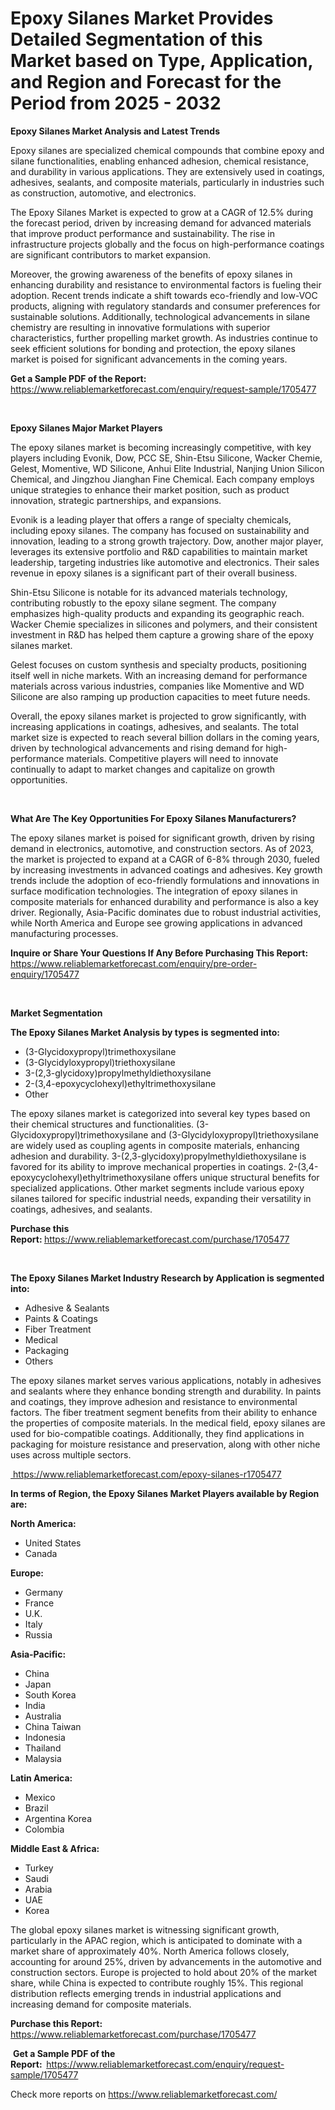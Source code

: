 <p><h1>Epoxy Silanes Market Provides Detailed Segmentation of this Market based on Type, Application, and Region and Forecast for the Period from 2025 - 2032</h1></p><p><strong>Epoxy Silanes Market Analysis and Latest Trends</strong></p>
<p><p>Epoxy silanes are specialized chemical compounds that combine epoxy and silane functionalities, enabling enhanced adhesion, chemical resistance, and durability in various applications. They are extensively used in coatings, adhesives, sealants, and composite materials, particularly in industries such as construction, automotive, and electronics.</p><p>The Epoxy Silanes Market is expected to grow at a CAGR of 12.5% during the forecast period, driven by increasing demand for advanced materials that improve product performance and sustainability. The rise in infrastructure projects globally and the focus on high-performance coatings are significant contributors to market expansion. </p><p>Moreover, the growing awareness of the benefits of epoxy silanes in enhancing durability and resistance to environmental factors is fueling their adoption. Recent trends indicate a shift towards eco-friendly and low-VOC products, aligning with regulatory standards and consumer preferences for sustainable solutions. Additionally, technological advancements in silane chemistry are resulting in innovative formulations with superior characteristics, further propelling market growth. As industries continue to seek efficient solutions for bonding and protection, the epoxy silanes market is poised for significant advancements in the coming years.</p></p>
<p><strong>Get a Sample PDF of the Report:&nbsp;</strong> <a href="https://www.reliablemarketforecast.com/enquiry/request-sample/1705477?utm_campaign=2260&utm_medium=2&utm_source=Github&utm_content=ia&utm_term=31012025&utm_id=epoxy-silanes">https://www.reliablemarketforecast.com/enquiry/request-sample/1705477</a></p>
<p>&nbsp;</p>
<p><strong>Epoxy Silanes Major Market Players</strong></p>
<p><p>The epoxy silanes market is becoming increasingly competitive, with key players including Evonik, Dow, PCC SE, Shin-Etsu Silicone, Wacker Chemie, Gelest, Momentive, WD Silicone, Anhui Elite Industrial, Nanjing Union Silicon Chemical, and Jingzhou Jianghan Fine Chemical. Each company employs unique strategies to enhance their market position, such as product innovation, strategic partnerships, and expansions.</p><p>Evonik is a leading player that offers a range of specialty chemicals, including epoxy silanes. The company has focused on sustainability and innovation, leading to a strong growth trajectory. Dow, another major player, leverages its extensive portfolio and R&D capabilities to maintain market leadership, targeting industries like automotive and electronics. Their sales revenue in epoxy silanes is a significant part of their overall business.</p><p>Shin-Etsu Silicone is notable for its advanced materials technology, contributing robustly to the epoxy silane segment. The company emphasizes high-quality products and expanding its geographic reach. Wacker Chemie specializes in silicones and polymers, and their consistent investment in R&D has helped them capture a growing share of the epoxy silanes market.</p><p>Gelest focuses on custom synthesis and specialty products, positioning itself well in niche markets. With an increasing demand for performance materials across various industries, companies like Momentive and WD Silicone are also ramping up production capacities to meet future needs.</p><p>Overall, the epoxy silanes market is projected to grow significantly, with increasing applications in coatings, adhesives, and sealants. The total market size is expected to reach several billion dollars in the coming years, driven by technological advancements and rising demand for high-performance materials. Competitive players will need to innovate continually to adapt to market changes and capitalize on growth opportunities.</p></p>
<p>&nbsp;</p>
<p><strong>What Are The Key Opportunities For Epoxy Silanes Manufacturers?</strong></p>
<p><p>The epoxy silanes market is poised for significant growth, driven by rising demand in electronics, automotive, and construction sectors. As of 2023, the market is projected to expand at a CAGR of 6-8% through 2030, fueled by increasing investments in advanced coatings and adhesives. Key growth trends include the adoption of eco-friendly formulations and innovations in surface modification technologies. The integration of epoxy silanes in composite materials for enhanced durability and performance is also a key driver. Regionally, Asia-Pacific dominates due to robust industrial activities, while North America and Europe see growing applications in advanced manufacturing processes.</p></p>
<p><strong>Inquire or Share Your Questions If Any Before Purchasing This Report:</strong> <a href="https://www.reliablemarketforecast.com/enquiry/pre-order-enquiry/1705477?utm_campaign=2260&utm_medium=2&utm_source=Github&utm_content=ia&utm_term=31012025&utm_id=epoxy-silanes">https://www.reliablemarketforecast.com/enquiry/pre-order-enquiry/1705477</a></p>
<p>&nbsp;</p>
<p><strong>Market Segmentation</strong></p>
<p><strong>The Epoxy Silanes Market Analysis by types is segmented into:</strong></p>
<p><ul><li>(3-Glycidoxypropyl)trimethoxysilane</li><li>(3-Glycidyloxypropyl)triethoxysilane</li><li>3-(2,3-glycidoxy)propylmethyldiethoxysilane</li><li>2-(3,4-epoxycyclohexyl)ethyltrimethoxysilane</li><li>Other</li></ul></p>
<p><p>The epoxy silanes market is categorized into several key types based on their chemical structures and functionalities. (3-Glycidoxypropyl)trimethoxysilane and (3-Glycidyloxypropyl)triethoxysilane are widely used as coupling agents in composite materials, enhancing adhesion and durability. 3-(2,3-glycidoxy)propylmethyldiethoxysilane is favored for its ability to improve mechanical properties in coatings. 2-(3,4-epoxycyclohexyl)ethyltrimethoxysilane offers unique structural benefits for specialized applications. Other market segments include various epoxy silanes tailored for specific industrial needs, expanding their versatility in coatings, adhesives, and sealants.</p></p>
<p><strong>Purchase this Report:&nbsp;</strong><a href="https://www.reliablemarketforecast.com/purchase/1705477?utm_campaign=2260&utm_medium=2&utm_source=Github&utm_content=ia&utm_term=31012025&utm_id=epoxy-silanes">https://www.reliablemarketforecast.com/purchase/1705477</a></p>
<p>&nbsp;</p>
<p><strong>The Epoxy Silanes Market Industry Research by Application is segmented into:</strong></p>
<p><ul><li>Adhesive & Sealants</li><li>Paints & Coatings</li><li>Fiber Treatment</li><li>Medical</li><li>Packaging</li><li>Others</li></ul></p>
<p><p>The epoxy silanes market serves various applications, notably in adhesives and sealants where they enhance bonding strength and durability. In paints and coatings, they improve adhesion and resistance to environmental factors. The fiber treatment segment benefits from their ability to enhance the properties of composite materials. In the medical field, epoxy silanes are used for bio-compatible coatings. Additionally, they find applications in packaging for moisture resistance and preservation, along with other niche uses across multiple sectors.</p></p>
<p><a href="https://www.reliablemarketforecast.com/epoxy-silanes-r1705477?utm_campaign=2260&utm_medium=2&utm_source=Github&utm_content=ia&utm_term=31012025&utm_id=epoxy-silanes">&nbsp;https://www.reliablemarketforecast.com/epoxy-silanes-r1705477</a></p>
<p><strong>In terms of Region, the Epoxy Silanes Market Players available by Region are:</strong></p>
<p>
    <p> <strong> North America: </strong>
        <ul>
            <li>United States</li>
            <li>Canada</li>
        </ul>
        </p> 
    <p> <strong> Europe: </strong>
        <ul>
            <li>Germany</li>
            <li>France</li>
            <li>U.K.</li>
            <li>Italy</li>
            <li>Russia</li>
        </ul>
        </p> 
    <p> <strong> Asia-Pacific: </strong>
        <ul>
            <li>China</li>
            <li>Japan</li>
            <li>South Korea</li>
            <li>India</li>
            <li>Australia</li>
            <li>China Taiwan</li>
            <li>Indonesia</li>
            <li>Thailand</li>
            <li>Malaysia</li>
        </ul>
        </p> 
    <p> <strong> Latin America: </strong>
        <ul>
            <li>Mexico</li>
            <li>Brazil</li>
            <li>Argentina Korea</li>
            <li>Colombia</li>
        </ul>
        </p> 
    <p> <strong> Middle East & Africa: </strong>
        <ul>
            <li>Turkey</li>
            <li>Saudi</li>
            <li>Arabia</li>
            <li>UAE</li>
            <li>Korea</li>
        </ul>
    </p>
    </p>
<p><p>The global epoxy silanes market is witnessing significant growth, particularly in the APAC region, which is anticipated to dominate with a market share of approximately 40%. North America follows closely, accounting for around 25%, driven by advancements in the automotive and construction sectors. Europe is projected to hold about 20% of the market share, while China is expected to contribute roughly 15%. This regional distribution reflects emerging trends in industrial applications and increasing demand for composite materials.</p></p>
<p><strong>Purchase this Report: </strong><a href="https://www.reliablemarketforecast.com/purchase/1705477?utm_campaign=2260&utm_medium=2&utm_source=Github&utm_content=ia&utm_term=31012025&utm_id=epoxy-silanes">https://www.reliablemarketforecast.com/purchase/1705477</a></p>
<p>&nbsp;<strong>Get a Sample PDF of the Report:&nbsp;&nbsp;</strong><a href="https://www.reliablemarketforecast.com/enquiry/request-sample/1705477?utm_campaign=2260&utm_medium=2&utm_source=Github&utm_content=ia&utm_term=31012025&utm_id=epoxy-silanes">https://www.reliablemarketforecast.com/enquiry/request-sample/1705477</a></p>
<p><strong></strong></p>
<p>Check more reports on <a href="https://www.reliablemarketforecast.com/?utm_campaign=2260&utm_medium=2&utm_source=Github&utm_content=ia&utm_term=31012025&utm_id=epoxy-silanes">https://www.reliablemarketforecast.com/</a></p>